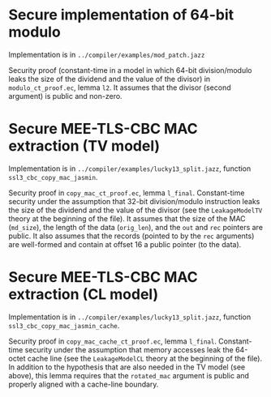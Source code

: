 # Secure implementation of 64-bit modulo

Implementation is in `../compiler/examples/mod_patch.jazz`

Security proof (constant-time in a model in which 64-bit division/modulo leaks the size of the dividend and the value of the divisor) in `modulo_ct_proof.ec`, lemma `l2`.
It assumes that the divisor (second argument) is public and non-zero.

# Secure MEE-TLS-CBC MAC extraction (TV model)

Implementation is in `../compiler/examples/lucky13_split.jazz`, function `ssl3_cbc_copy_mac_jasmin`.

Security proof in `copy_mac_ct_proof.ec`, lemma `l_final`.
Constant-time security under the assumption that 32-bit division/modulo instruction leaks the size of the dividend and the value of the divisor (see the `LeakageModelTV` theory at the beginning of the file).
It assumes that the size of the MAC (`md_size`), the length of the data (`orig_len`), and the `out` and `rec` pointers are public.
It also assumes that the records (pointed to by the `rec` arguments) are well-formed and contain at offset 16 a public pointer (to the data).

# Secure MEE-TLS-CBC MAC extraction (CL model)

Implementation is in `../compiler/examples/lucky13_split.jazz`, function `ssl3_cbc_copy_mac_jasmin_cache`.

Security proof in `copy_mac_cache_ct_proof.ec`, lemma `l_final`.
Constant-time security under the assumption that memory accesses leak the 64-octet cache line (see the `LeakageModelCL` theory at the beginning of the file).
In addition to the hypothesis that are also needed in the TV model (see above),
this lemma requires that the `rotated_mac` argument is public and properly aligned with a cache-line boundary.
